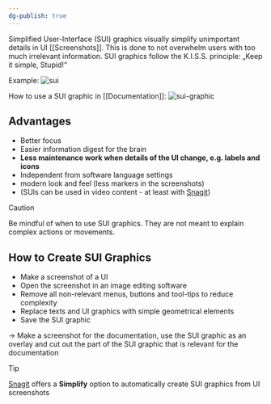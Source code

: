 ```yaml
---
dg-publish: true
---
```

Simplified User-Interface (SUI) graphics visually simplify unimportant details in UI [[Screenshots]]. This is done to not overwhelm users with too much irrelevant information. SUI graphics follow the K.I.S.S. principle: „Keep it simple, Stupid!“

Example:
![sui](https://www.techsmith.de/blog/wp-content/uploads/2021/09/sui-interface-transform-de-2.png)

How to use a SUI graphic in [[Documentation]]:
![sui-graphic](https://www.techsmith.de/blog/wp-content/uploads/2021/09/sui-ppt-selection-de-Kopie.png)

## Advantages

- Better focus
- Easier information digest for the brain
- **Less maintenance work when details of the UI change, e.g. labels and icons**
- Independent from software language settings
- modern look and feel (less markers in the screenshots)
- (SUIs can be used in video content - at least with [Snagit](https://www.techsmith.com/snagit/))

> [!caution]
> Be mindful of when to use SUI graphics. They are not meant to explain complex actions or movements.

## How to Create SUI Graphics

- Make a screenshot of a  UI
- Open the screenshot in an image editing software
- Remove all non-relevant menus, buttons and tool-tips to reduce complexity
- Replace texts and UI graphics with simple geometrical elements
- Save the SUI graphic

-> Make a screenshot for the documentation, use the SUI graphic as an overlay and cut out the part of the SUI graphic that is relevant for the documentation

>[!tip]
>[Snagit](https://www.techsmith.com/snagit/) offers a **Simplify** option to automatically create SUI graphics from UI screenshots

